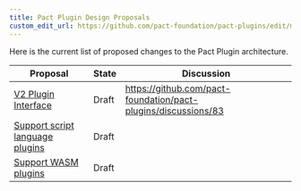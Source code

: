 ```yaml
---
title: Pact Plugin Design Proposals
custom_edit_url: https://github.com/pact-foundation/pact-plugins/edit/main/docs/proposals/README.md
---
```

<!-- This file has been synced from the pact-foundation/pact-plugins repository. Please do not edit it directly. The URL of the source file can be found in the custom_edit_url value above -->

Here is the current list of proposed changes to the Pact Plugin architecture.

| Proposal                                                                    | State | Discussion                                                     |
|-----------------------------------------------------------------------------|-------|----------------------------------------------------------------|
| [V2 Plugin Interface](/implementation_guides/pact_plugins/docs/proposals/001_v2_plugin_interface)                         | Draft | https://github.com/pact-foundation/pact-plugins/discussions/83 |
| [Support script language plugins](/implementation_guides/pact_plugins/docs/proposals/002_support_script_language_plugins) | Draft |                                                                |
| [Support WASM plugins](/implementation_guides/pact_plugins/docs/proposals/003_support_wasm_plugins)                       | Draft |                                                                |
